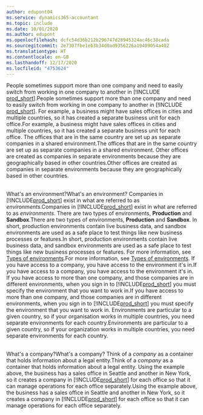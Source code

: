 ```yaml
---
author: edupont04
ms.service: dynamics365-accountant
ms.topic: include
ms.date: 10/01/2020
ms.author: edupont
ms.openlocfilehash: dcfc54d36b212b296747d28945324ac46c38cada
ms.sourcegitcommit: 2e7307fbe1eb3b34d0ad9356226a19409054a402
ms.translationtype: HT
ms.contentlocale: en-GB
ms.lasthandoff: 12/17/2020
ms.locfileid: "4753624"
---
```

<span data-ttu-id="f76c4-101">People sometimes support more than one company and need to easily switch from working in one company to another in [!INCLUDE [prod_short](prod_short.md)].</span><span class="sxs-lookup"><span data-stu-id="f76c4-101">People sometimes support more than one company and need to easily switch from working in one company to another in [!INCLUDE [prod_short](prod_short.md)].</span></span> <span data-ttu-id="f76c4-102">For example, a business might have sales offices in cities and multiple countries, so it has created a separate business unit for each office.</span><span class="sxs-lookup"><span data-stu-id="f76c4-102">For example, a business might have sales offices in cities and multiple countries, so it has created a separate business unit for each office.</span></span> <span data-ttu-id="f76c4-103">The offices that are in the same country are set up as separate companies in a shared environment.</span><span class="sxs-lookup"><span data-stu-id="f76c4-103">The offices that are in the same country are set up as separate companies in a shared environment.</span></span> <span data-ttu-id="f76c4-104">Other offices are created as companies in separate environments because they are geographically based in other countries.</span><span class="sxs-lookup"><span data-stu-id="f76c4-104">Other offices are created as companies in separate environments because they are geographically based in other countries.</span></span><br><br>  

<span data-ttu-id="f76c4-105">What's an environment?</span><span class="sxs-lookup"><span data-stu-id="f76c4-105">What's an environment?</span></span> <span data-ttu-id="f76c4-106">Companies in [!INCLUDE[prod_short](prod_short.md)] exist in what are referred to as *environments*.</span><span class="sxs-lookup"><span data-stu-id="f76c4-106">Companies in [!INCLUDE[prod_short](prod_short.md)] exist in what are referred to as *environments*.</span></span> <span data-ttu-id="f76c4-107">There are two types of environments, **Production** and **Sandbox**.</span><span class="sxs-lookup"><span data-stu-id="f76c4-107">There are two types of environments, **Production** and **Sandbox**.</span></span> <span data-ttu-id="f76c4-108">In short, production environments contain live business data, and sandbox environments are used as a safe place to test things like new business processes or features.</span><span class="sxs-lookup"><span data-stu-id="f76c4-108">In short, production environments contain live business data, and sandbox environments are used as a safe place to test things like new business processes or features.</span></span> <span data-ttu-id="f76c4-109">For more information, see [Types of environments](/dynamics365/business-central/dev-itpro/administration/tenant-admin-center-environments#types-of-environments).</span><span class="sxs-lookup"><span data-stu-id="f76c4-109">For more information, see [Types of environments](/dynamics365/business-central/dev-itpro/administration/tenant-admin-center-environments#types-of-environments).</span></span> <span data-ttu-id="f76c4-110">If you have access to a company, you have access to the environment it's in.</span><span class="sxs-lookup"><span data-stu-id="f76c4-110">If you have access to a company, you have access to the environment it's in.</span></span> <span data-ttu-id="f76c4-111">If you have access to more than one company, and those companies are in different environments, when you sign in to [!INCLUDE[prod_short](prod_short.md)] you must specify the environment that you want to work in.</span><span class="sxs-lookup"><span data-stu-id="f76c4-111">If you have access to more than one company, and those companies are in different environments, when you sign in to [!INCLUDE[prod_short](prod_short.md)] you must specify the environment that you want to work in.</span></span> <span data-ttu-id="f76c4-112">Environments are particular to a given country, so if your organisation works in multiple countries, you need separate environments for each country.</span><span class="sxs-lookup"><span data-stu-id="f76c4-112">Environments are particular to a given country, so if your organization works in multiple countries, you need separate environments for each country.</span></span><br><br>  

<span data-ttu-id="f76c4-113">What's a company?</span><span class="sxs-lookup"><span data-stu-id="f76c4-113">What's a company?</span></span> <span data-ttu-id="f76c4-114">Think of a *company* as a container that holds information about a legal entity.</span><span class="sxs-lookup"><span data-stu-id="f76c4-114">Think of a *company* as a container that holds information about a legal entity.</span></span> <span data-ttu-id="f76c4-115">Using the example above, the business has a sales office in Seattle and another in New York, so it creates a company in [!INCLUDE[prod_short](prod_short.md)] for each office so that it can manage operations for each office separately.</span><span class="sxs-lookup"><span data-stu-id="f76c4-115">Using the example above, the business has a sales office in Seattle and another in New York, so it creates a company in [!INCLUDE[prod_short](prod_short.md)] for each office so that it can manage operations for each office separately.</span></span>  
